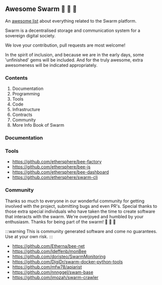 ## Awesome Swarm 🐝  🐝  🐝

An [awesome list](https://awesome.re) about everything related to the Swarm platform.

Swarm is a decentralised storage and communication system for a sovereign digital society.

We love your contribution, pull requests are most welcome!

In the spirit of inclusion, and because we are in the early days, some 'unfinished' gems will be included. And for the truly awesome, extra awesomeness will be indicated appropriately.

### Contents

1. Documentation
2. Programming
3. Tools
4. Code
5. Infrastructure
6. Contracts
5. Community
6. More Info
Book of Swarm

### Documentation

### Tools

- https://github.com/ethersphere/bee-factory
- https://github.com/ethersphere/bee-js
- https://github.com/ethersphere/bee-dashboard
- https://github.com/ethersphere/swarm-cli

### Community

Thanks so much to everyone in our wonderful community for getting involved with the project, submitting bugs and even PR's. Special thanks to those extra special individuals who have taken the time to create software that interacts with the swarm. We're overjoyed and humbled by your enthusiasm. Thanks for being part of the swarm! 🐝  🐝  🐝

:::warning
This is community generated software and come no guarantees. Use at your own risk.
:::

- https://github.com/Etherna/bee-net
- https://github.com/ldeffenb/monBee
- https://github.com/doristeo/SwarmMonitoring
- https://github.com/DigiDr/swarm-docker-python-tools
- https://github.com/mfw78/apiarist
- https://github.com/nnnggel/swam-base
- https://github.com/jmozah/swarm-crawler

